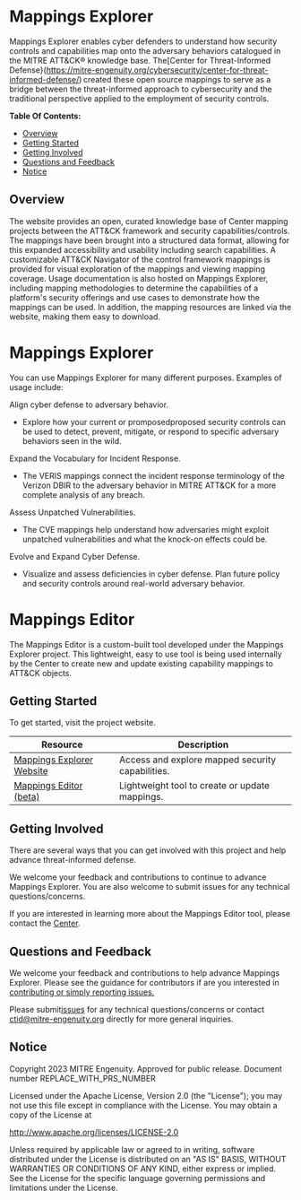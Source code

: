 # Mappings Explorer

Mappings Explorer enables cyber defenders to understand how security controls
and capabilities map onto the adversary behaviors catalogued in the MITRE ATT&CK®
knowledge base. The[Center for Threat-Informed Defense}(https://mitre-engenuity.org/cybersecurity/center-for-threat-informed-defense/) created these open source
mappings to serve as a bridge between the threat-informed approach to cybersecurity
and the traditional perspective applied to the employment of security controls.

**Table Of Contents:**

- [Overview](#overview)
- [Getting Started](#getting-started)
- [Getting Involved](#getting-involved)
- [Questions and Feedback](#questions-and-feedback)
- [Notice](#notice)

## Overview

The website provides an open, curated knowledge base of Center mapping projects between
the ATT&CK framework and security capabilities/controls. The mappings have been brought
into a structured data format, allowing for this expanded accessibility and usability
including search capabilities. A customizable ATT&CK Navigator of the control framework
mappings is provided for visual exploration of the mappings and viewing mapping coverage.
Usage documentation is also hosted on Mappings Explorer, including mapping methodologies
to determine the capabilities of a platform's security offerings and use cases to
demonstrate how the mappings can be used. In addition, the mapping resources are linked
via the website, making them easy to download.

# Mappings Explorer

You can use Mappings Explorer for many different purposes. Examples of usage include:

Align cyber defense to adversary behavior.

- Explore how your current or promposedproposed security controls can be used to detect,
  prevent, mitigate, or respond to specific adversary behaviors seen in the wild.

Expand the Vocabulary for Incident Response.

- The VERIS mappings connect the incident response terminology of the Verizon DBIR to
  the adversary behavior in MITRE ATT&CK for a more complete analysis of any breach.

Assess Unpatched Vulnerabilities.

- The CVE mappings help understand how adversaries might exploit unpatched vulnerabilities
  and what the knock-on effects could be.

Evolve and Expand Cyber Defense.

- Visualize and assess deficiencies in cyber defense. Plan future policy and security
  controls around real-world adversary behavior.

# Mappings Editor

The Mappings Editor is a custom-built tool developed under the Mappings Explorer project.
This lightweight, easy to use tool is being used internally by the Center to create new
and update existing capability mappings to ATT&CK objects.

## Getting Started

To get started, visit the project website.

| Resource                       | Description                                      |
| ------------------------------ | ------------------------------------------------ |
| [Mappings Explorer Website](#) | Access and explore mapped security capabilities. |
| [Mappings Editor (beta)](#)    | Lightweight tool to create or update mappings.   |

## Getting Involved

There are several ways that you can get involved with this project and help
advance threat-informed defense.

We welcome your feedback and contributions to continue to advance Mappings Explorer.
You are also welcome to submit issues for any technical questions/concerns.

If you are interested in learning more about the Mappings Editor tool, please contact
the [Center](mailto:ctid@mitre-engenuity.org?subject=subject=Question%20about%20mappings-explorer).

## Questions and Feedback

We welcome your feedback and contributions to help advance Mappings Explorer.
Please see the guidance for contributors if are you interested in
[contributing or simply reporting issues.](/CONTRIBUTING.md)

Please submit[issues](https://github.com/center-for-threat-informed-defense/mappings-explorer/issues) for
any technical questions/concerns or contact
[ctid@mitre-engenuity.org](mailto:ctid@mitre-engenuity.org?subject=subject=Question%20about%20mappings-explorer)
directly for more general inquiries.

## Notice

<!-- TODO Add PRS prior to publication. -->

Copyright 2023 MITRE Engenuity. Approved for public release. Document number REPLACE_WITH_PRS_NUMBER

Licensed under the Apache License, Version 2.0 (the "License"); you may not use this
file except in compliance with the License. You may obtain a copy of the License at

http://www.apache.org/licenses/LICENSE-2.0

Unless required by applicable law or agreed to in writing, software distributed under
the License is distributed on an "AS IS" BASIS, WITHOUT WARRANTIES OR CONDITIONS OF ANY
KIND, either express or implied. See the License for the specific language governing
permissions and limitations under the License.
